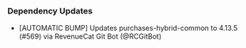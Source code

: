 ### Dependency Updates
* [AUTOMATIC BUMP] Updates purchases-hybrid-common to 4.13.5 (#569) via RevenueCat Git Bot (@RCGitBot)
